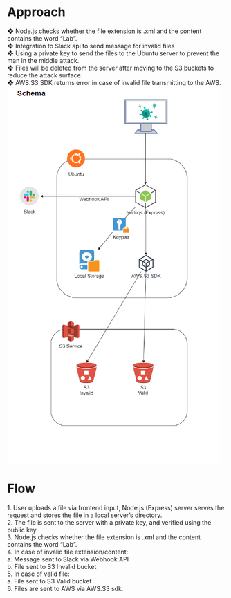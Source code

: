 <h1>Approach</h1>
❖ Node.js checks whether the file extension is .xml and the content contains the
word “Lab”.<br>
❖ Integration to Slack api to send message for invalid files<br>
❖ Using a private key to send the files to the Ubuntu server to prevent the man in
the middle attack.<br>
❖ Files will be deleted from the server after moving to the S3 buckets to reduce the
attack surface.<br>
❖ AWS.S3 SDK returns error in case of invalid file transmitting to the AWS.<br>

<img src="./images/schema.png" alt="Schema" title="Schema">
<h1>Flow</h1>
1. User uploads a file via frontend input, Node.js (Express) server serves the
request and stores the file in a local server’s directory.<br>
2. The file is sent to the server with a private key, and verified using the public key.<br>
3. Node.js checks whether the file extension is .xml and the content contains the
word “Lab”.<br>
4. In case of invalid file extension/content:<br>
a. Message sent to Slack via Webhook API<br>
b. File sent to S3 Invalid bucket<br>
5. In case of valid file:<br>
a. File sent to S3 Valid bucket<br>
6. Files are sent to AWS via AWS.S3 sdk.<br>
